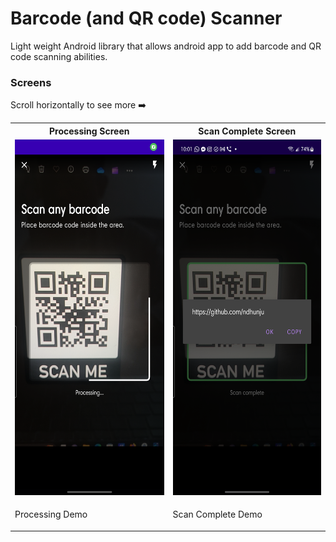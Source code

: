 # Barcode (and QR code) Scanner

Light weight Android library that allows android app to add barcode and QR code scanning abilities.

### Screens
Scroll horizontally to see more ➡️

<table>
  <tr>
    <th>Processing Screen</th>
    <th>Scan Complete Screen</th>
  </tr>
  <tr>
    <td><img src="graphics/screens/screen_processing.png" alt="screenshot of processing" width="256" height="569"></td>
    <td><img src="graphics/screens/screen_scan_complete.png" alt="screenshot of scan complete" width="256" height="569"></td>
  </tr>
  <tr>
    <td width="256"><p>Processing Demo</p></td>
    <td width="256"><p>Scan Complete Demo</p></td>
  </tr>
</table>